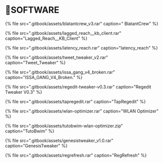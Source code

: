 # 📁SOFTWARE



{% file src=".gitbook/assets/blatantcrew\_v3.rar" caption=" BlatantCrew" %}

{% file src=".gitbook/assets/lagged\_reach\_\_kb\_client.rar" caption="Lagged\_Reach\_\_KB\_Client" %}

{% file src=".gitbook/assets/latency\_reach.rar" caption="latency\_reach" %}

{% file src=".gitbook/assets/tweet\_tweaker\_v2.rar" caption="Tweet\_Tweaker" %}

{% file src=".gitbook/assets/issa\_gang\_v4\_broken.rar" caption="ISSA\_GANG\_V4\_Broken." %}

{% file src=".gitbook/assets/regedit-tweaker-v0.3.rar" caption="Regedit Tweaker V0.3" %}

{% file src=".gitbook/assets/tapregedit.rar" caption="TapRegedit" %}

{% file src=".gitbook/assets/wlan-optimizer.rar" caption="WLAN Optimizer" %}

{% file src=".gitbook/assets/tutobwim-wlan-optimizer.zip" caption="TutoBwim" %}

{% file src=".gitbook/assets/genesistweaker\_v1.0.rar" caption="GenesisTweaker" %}

{% file src=".gitbook/assets/regrefresh.rar" caption="RegRefresh" %}



